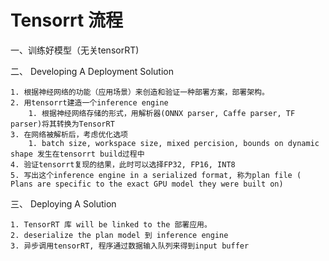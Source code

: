 #  Tensorrt 流程

一、训练好模型（无关tensorRT)

二、 Developing A Deployment Solution

 	1. 根据神经网络的功能（应用场景）来创造和验证一种部署方案，部署架构。
 	2. 用tensorrt建造一个inference engine
      	1. 根据神经网络存储的形式，用解析器(ONNX parser, Caffe parser, TF parser)将其转换为TensorRT
	3. 在网络被解析后，考虑优化选项
    	1. batch size, workspace size, mixed percision, bounds on dynamic shape 发生在tensorrt build过程中
	4. 验证tensorrt复现的结果，此时可以选择FP32, FP16, INT8
	5. 写出这个inference engine in a serialized format, 称为plan file ( Plans are specific to the exact GPU model they were built on)

三、 Deploying A Solution

 	1. TensorRT 库 will be linked to the 部署应用。
 	2. deserialize the plan model 到 inference engine
 	3. 异步调用tensorRT, 程序通过数据输入队列来得到input buffer